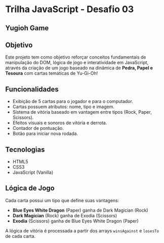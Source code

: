 
# Trilha JavaScript - Desafio 03
## Yugioh Game

##  Objetivo
Este projeto tem como objetivo reforçar conceitos fundamentais de manipulação do DOM, lógica de jogo e interatividade em JavaScript, através da criação de um jogo baseado na dinâmica de **Pedra, Papel e Tesoura** com cartas temáticas de Yu-Gi-Oh!

##  Funcionalidades

- Exibição de 5 cartas para o jogador e para o computador.
- Cartas possuem atributos: nome, tipo e imagem.
- Sistema de vitória baseado em vantagem entre tipos (Rock, Paper, Scissors).
- Efeitos visuais e sonoros de vitória e derrota.
- Contador de pontuação.
- Botão para iniciar nova rodada.

##  Tecnologias

- HTML5
- CSS3
- JavaScript (Vanilla)

##  Lógica de Jogo

Cada carta possui um tipo que define suas vantagens:
- **Blue Eyes White Dragon** (Paper) ganha de Dark Magician (Rock)
- **Dark Magician** (Rock) ganha de Exodia (Scissors)
- **Exodia** (Scissors) ganha de Blue Eyes White Dragon (Paper)

A lógica de vitória é processada a partir dos arrays `winsAgainst` e `losesTo` de cada carta.


